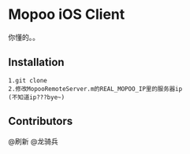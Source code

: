 Mopoo iOS Client
=============
你懂的。。


Installation
-----------

    1.git clone
    2.修改MopooRemoteServer.m的REAL_MOPOO_IP里的服务器ip
    (不知道ip???bye~)


Contributors
-----------
@刷新
@龙骑兵

